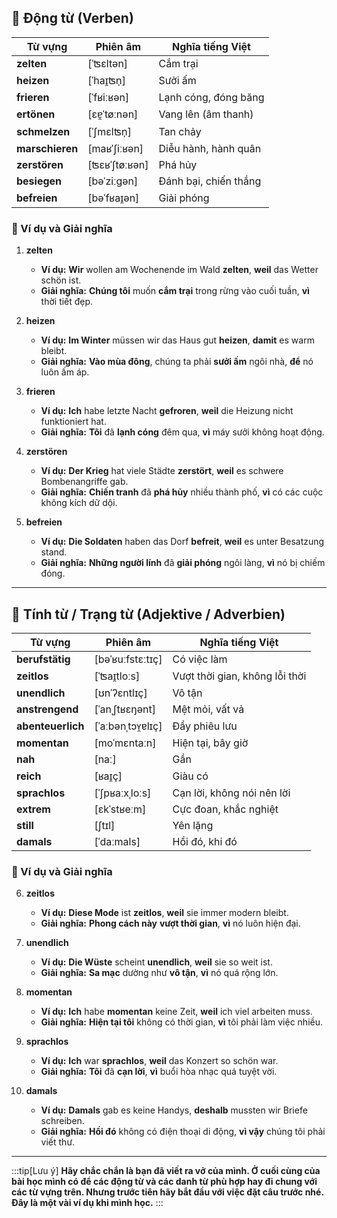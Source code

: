 ## **🔹 Động từ (Verben)**

|**Từ vựng**|**Phiên âm**|**Nghĩa tiếng Việt**|
|---|---|---|
|**zelten**|[ˈʦɛltən]|Cắm trại|
|**heizen**|[ˈhaɪ̯ʦn̩]|Sưởi ấm|
|**frieren**|[ˈfʁiːʁən]|Lạnh cóng, đóng băng|
|**ertönen**|[ɛɐ̯ˈtøːnən]|Vang lên (âm thanh)|
|**schmelzen**|[ˈʃmɛlʦn̩]|Tan chảy|
|**marschieren**|[maʁˈʃiːʁən]|Diễu hành, hành quân|
|**zerstören**|[ʦɛʁˈʃtøːʁən]|Phá hủy|
|**besiegen**|[bəˈziːɡən]|Đánh bại, chiến thắng|
|**befreien**|[bəˈfʁaɪ̯ən]|Giải phóng|

### **📌 Ví dụ và Giải nghĩa**

1. **zelten**
    
    - **Ví dụ:** **Wir** wollen am Wochenende im Wald **zelten**, **weil** das Wetter schön ist.
    - **Giải nghĩa:** **Chúng tôi** muốn **cắm trại** trong rừng vào cuối tuần, **vì** thời tiết đẹp.
2. **heizen**
    
    - **Ví dụ:** **Im Winter** müssen wir das Haus gut **heizen**, **damit** es warm bleibt.
    - **Giải nghĩa:** **Vào mùa đông**, chúng ta phải **sưởi ấm** ngôi nhà, **để** nó luôn ấm áp.
3. **frieren**
    
    - **Ví dụ:** **Ich** habe letzte Nacht **gefroren**, **weil** die Heizung nicht funktioniert hat.
    - **Giải nghĩa:** **Tôi** đã **lạnh cóng** đêm qua, **vì** máy sưởi không hoạt động.
4. **zerstören**
    
    - **Ví dụ:** **Der Krieg** hat viele Städte **zerstört**, **weil** es schwere Bombenangriffe gab.
    - **Giải nghĩa:** **Chiến tranh** đã **phá hủy** nhiều thành phố, **vì** có các cuộc không kích dữ dội.
5. **befreien**
    
    - **Ví dụ:** **Die Soldaten** haben das Dorf **befreit**, **weil** es unter Besatzung stand.
    - **Giải nghĩa:** **Những người lính** đã **giải phóng** ngôi làng, **vì** nó bị chiếm đóng.

---

## **🔹 Tính từ / Trạng từ (Adjektive / Adverbien)**

|**Từ vựng**|**Phiên âm**|**Nghĩa tiếng Việt**|
|---|---|---|
|**berufstätig**|[bəˈʁuːfstɛːtɪç]|Có việc làm|
|**zeitlos**|[ˈʦaɪ̯tloːs]|Vượt thời gian, không lỗi thời|
|**unendlich**|[ʊnˈʔɛntlɪç]|Vô tận|
|**anstrengend**|[ˈanˌʃtʁɛŋənt]|Mệt mỏi, vất vả|
|**abenteuerlich**|[ˈaːbənˌtɔʏ̯ɐlɪç]|Đầy phiêu lưu|
|**momentan**|[moˈmɛntaːn]|Hiện tại, bây giờ|
|**nah**|[naː]|Gần|
|**reich**|[ʁaɪ̯ç]|Giàu có|
|**sprachlos**|[ˈʃpʁaːxˌloːs]|Cạn lời, không nói nên lời|
|**extrem**|[ɛkˈstʁeːm]|Cực đoan, khắc nghiệt|
|**still**|[ʃtɪl]|Yên lặng|
|**damals**|[ˈdaːmals]|Hồi đó, khi đó|

### **📌 Ví dụ và Giải nghĩa**

6. **zeitlos**
    
    - **Ví dụ:** **Diese Mode** ist **zeitlos**, **weil** sie immer modern bleibt.
    - **Giải nghĩa:** **Phong cách này** **vượt thời gian**, **vì** nó luôn hiện đại.
7. **unendlich**
    
    - **Ví dụ:** **Die Wüste** scheint **unendlich**, **weil** sie so weit ist.
    - **Giải nghĩa:** **Sa mạc** dường như **vô tận**, **vì** nó quá rộng lớn.
8. **momentan**
    
    - **Ví dụ:** **Ich** habe **momentan** keine Zeit, **weil** ich viel arbeiten muss.
    - **Giải nghĩa:** **Hiện tại tôi** không có thời gian, **vì** tôi phải làm việc nhiều.
9. **sprachlos**
    
    - **Ví dụ:** **Ich** war **sprachlos**, **weil** das Konzert so schön war.
    - **Giải nghĩa:** **Tôi** đã **cạn lời**, **vì** buổi hòa nhạc quá tuyệt vời.
10. **damals**
    
    - **Ví dụ:** **Damals** gab es keine Handys, **deshalb** mussten wir Briefe schreiben.
    - **Giải nghĩa:** **Hồi đó** không có điện thoại di động, **vì vậy** chúng tôi phải viết thư.


---
:::tip[Lưu ý]
**Hãy chắc chắn là bạn đã viết ra vở của mình. Ở cuối cùng của bài học mình có để các động từ và các danh từ phù hợp hay đi chung với các từ vựng trên. Nhưng trước tiên hãy bắt đầu với việc đặt câu trước nhé. Đây là một vài ví dụ khi mình học.**
:::